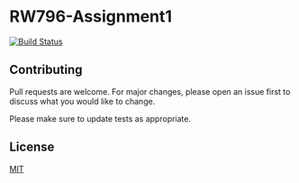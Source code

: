 # RW796-Assignment1

[![Build Status](http://173b-146-232-108-171.ngrok.io/buildStatus/icon?job=rw796-assignment1)](http://173b-146-232-108-171.ngrok.io/job/rw796-assignment1/)


## Contributing
Pull requests are welcome. For major changes, please open an issue first to discuss what you would like to change.

Please make sure to update tests as appropriate.

## License
[MIT](https://choosealicense.com/licenses/mit/)
